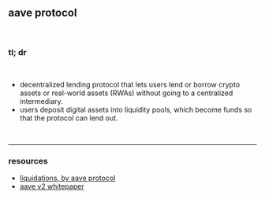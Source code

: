 ## aave protocol

<br>

### tl; dr

<br>

* decentralized lending protocol that lets users lend or borrow crypto assets or real-world assets (RWAs) without going to a centralized intermediary.
* users deposit digital assets into liquidity pools, which become funds so that the protocol can lend out.


<br>

---

### resources

* [liquidations, by aave protocol](https://docs.aave.com/developers/guides/liquidations)
* [aave v2 whitepaper](https://github.com/aave/protocol-v2/blob/master/aave-v2-whitepaper.pdf)
